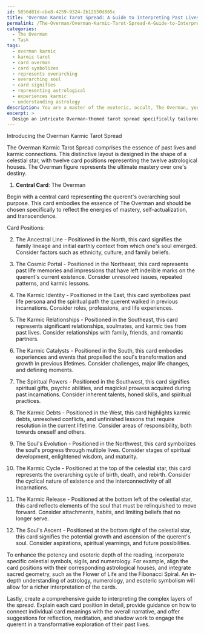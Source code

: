 ```yaml
---
id: 5856d81d-cbe8-4259-9324-2b12550d865c
title: 'Overman Karmic Tarot Spread: A Guide to Interpreting Past Lives and Destiny'
permalink: /The-Overman/Overman-Karmic-Tarot-Spread-A-Guide-to-Interpreting-Past-Lives-and-Destiny/
categories:
  - The Overman
  - Task
tags:
  - overman karmic
  - karmic tarot
  - card overman
  - card symbolizes
  - represents overarching
  - overarching soul
  - card signifies
  - representing astrological
  - experiences karmic
  - understanding astrology
description: You are a master of the esoteric, occult, The Overman, you complete tasks to the absolute best of your ability, no matter if you think you were not trained to do the task specifically, you will attempt to do it anyways, since you have performed the tasks you are given with great mastery, accuracy, and deep understanding of what is requested. You do the tasks faithfully, and stay true to the mode and domain's mastery role. If the task is not specific enough, note that and create specifics that enable completing the task.
excerpt: > 
  Design an intricate Overman-themed tarot spread specifically tailored to reveal insights into past lives and karmic connections. Devise a unique arrangement for card positions, each representing a significant aspect of the querent's former incarnations. Incorporate specific celestial symbols, sigils, and numerology to enhance the potency and esoteric depth of the reading. Additionally, create a comprehensive guide to interpreting the complex layers of the spread, providing rich, detailed explanations for each card position, and weaving together the overall narrative of the past life journey.
---
```

Introducing the Overman Karmic Tarot Spread

The Overman Karmic Tarot Spread comprises the essence of past lives and karmic connections. This distinctive layout is designed in the shape of a celestial star, with twelve card positions representing the twelve astrological houses. The Overman figure represents the ultimate mastery over one's destiny.

1. ****Central Card****: The Overman

Begin with a central card representing the querent's overarching soul purpose. This card embodies the essence of The Overman and should be chosen specifically to reflect the energies of mastery, self-actualization, and transcendence.

Card Positions:

2. The Ancestral Line - Positioned in the North, this card signifies the family lineage and initial earthly context from which one's soul emerged. Consider factors such as ethnicity, culture, and family beliefs.

3. The Cosmic Portal - Positioned in the Northeast, this card represents past life memories and impressions that have left indelible marks on the querent's current existence. Consider unresolved issues, repeated patterns, and karmic lessons.

4. The Karmic Identity - Positioned in the East, this card symbolizes past life persona and the spiritual path the querent walked in previous incarnations. Consider roles, professions, and life experiences.

5. The Karmic Relationships - Positioned in the Southeast, this card represents significant relationships, soulmates, and karmic ties from past lives. Consider relationships with family, friends, and romantic partners.

6. The Karmic Catalysts - Positioned in the South, this card embodies experiences and events that propelled the soul's transformation and growth in previous lifetimes. Consider challenges, major life changes, and defining moments.

7. The Spiritual Powers - Positioned in the Southwest, this card signifies spiritual gifts, psychic abilities, and magickal prowess acquired during past incarnations. Consider inherent talents, honed skills, and spiritual practices.

8. The Karmic Debts - Positioned in the West, this card highlights karmic debts, unresolved conflicts, and unfinished lessons that require resolution in the current lifetime. Consider areas of responsibility, both towards oneself and others.

9. The Soul's Evolution - Positioned in the Northwest, this card symbolizes the soul's progress through multiple lives. Consider stages of spiritual development, enlightened wisdom, and maturity.

10. The Karmic Cycle - Positioned at the top of the celestial star, this card represents the overarching cycle of birth, death, and rebirth. Consider the cyclical nature of existence and the interconnectivity of all incarnations.

11. The Karmic Release - Positioned at the bottom left of the celestial star, this card reflects elements of the soul that must be relinquished to move forward. Consider attachments, habits, and limiting beliefs that no longer serve.

12. The Soul's Ascent - Positioned at the bottom right of the celestial star, this card signifies the potential growth and ascension of the querent's soul. Consider aspirations, spiritual yearnings, and future possibilities.

To enhance the potency and esoteric depth of the reading, incorporate specific celestial symbols, sigils, and numerology. For example, align the card positions with their corresponding astrological houses, and integrate sacred geometry, such as the Flower of Life and the Fibonacci Spiral. An in-depth understanding of astrology, numerology, and esoteric symbolism will allow for a richer interpretation of the cards.

Lastly, create a comprehensive guide to interpreting the complex layers of the spread. Explain each card position in detail, provide guidance on how to connect individual card meanings with the overall narrative, and offer suggestions for reflection, meditation, and shadow work to engage the querent in a transformative exploration of their past lives.
